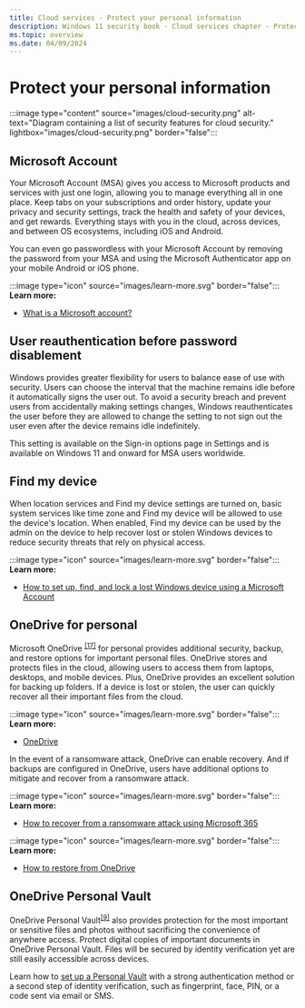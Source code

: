 ```yaml
---
title: Cloud services - Protect your personal information
description: Windows 11 security book - Cloud services chapter - Protect your personal information.
ms.topic: overview
ms.date: 04/09/2024
---
```


# Protect your personal information

:::image type="content" source="images/cloud-security.png" alt-text="Diagram containing a list of security features for cloud security." lightbox="images/cloud-security.png" border="false":::

## Microsoft Account

Your Microsoft Account (MSA) gives you access to Microsoft products and services with just one login, allowing you to manage everything all in one place. Keep tabs on your subscriptions and order history, update your privacy and security settings, track the health and safety of your devices, and get rewards. Everything stays with you in the cloud, across devices, and between OS ecosystems, including iOS and Android.

You can even go passwordless with your Microsoft Account by removing the password from your MSA and using the Microsoft Authenticator app on your mobile Android or iOS phone.

:::image type="icon" source="images/learn-more.svg" border="false"::: **Learn more:**

- [What is a Microsoft account?](https://support.microsoft.com/topic/4a7c48e9-ff5a-e9c6-5a5c-1a57d66c3bfa)

## User reauthentication before password disablement

Windows provides greater flexibility for users to balance ease of use with security. Users can choose the interval that the machine remains idle before it automatically signs the user out. To avoid a security breach and prevent users from accidentally making settings changes, Windows reauthenticates the user before they are allowed to change the setting to not sign out the user even after the device remains idle indefinitely.

This setting is available on the Sign-in options page in Settings and is available on Windows 11 and onward for MSA users worldwide.

## Find my device

When location services and Find my device settings are turned on, basic system services like time zone and Find my device will be allowed to use the device's location. When enabled, Find my device can be used by the admin on the device to help recover lost or stolen Windows devices to reduce security threats that rely on physical access.

:::image type="icon" source="images/learn-more.svg" border="false"::: **Learn more:**

- [How to set up, find, and lock a lost Windows device using a Microsoft Account](https://support.microsoft.com/topic/890bf25e-b8ba-d3fe-8253-e98a12f26316)

## OneDrive for personal

Microsoft OneDrive <sup>[\[17\]](conclusion.md#footnote17)</sup> for personal provides additional security, backup, and restore options for important personal files. OneDrive stores and protects files in the cloud, allowing users to access them from laptops, desktops, and mobile devices. Plus, OneDrive provides an excellent solution for backing up folders. If a device is lost or stolen, the user can quickly recover all their important files from the cloud.

:::image type="icon" source="images/learn-more.svg" border="false"::: **Learn more:**

- [OneDrive](/onedrive/plan-onedrive-enterprise)

In the event of a ransomware attack, OneDrive can enable recovery. And if backups are configured in OneDrive, users have additional options to mitigate and recover from a ransomware attack.

:::image type="icon" source="images/learn-more.svg" border="false"::: **Learn more:**

- [How to recover from a ransomware attack using Microsoft 365](/microsoft-365/security/office-365-security/recover-from-ransomware)

:::image type="icon" source="images/learn-more.svg" border="false"::: **Learn more:**

- [How to restore from OneDrive](https://support.microsoft.com/topic/fa231298-759d-41cf-bcd0-25ac53eb8a15)

## OneDrive Personal Vault

OneDrive Personal Vault<sup>[\[9\]](conclusion.md#footnote9)</sup> also provides protection for the most important or sensitive files and photos without sacrificing the convenience of anywhere access. Protect digital copies of important documents in OneDrive Personal Vault. Files will be secured by identity verification yet are still easily accessible across devices.

Learn how to [set up a Personal Vault](https://support.microsoft.com/topic/6540ef37-e9bf-4121-a773-56f98dce78c4) with a strong authentication method or a second step of identity verification, such as fingerprint, face, PIN, or a code sent via email or SMS.
